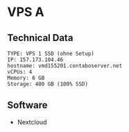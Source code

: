 # VPS A

## Technical Data

```
TYPE: VPS 1 SSD (ohne Setup)
IP: 157.173.104.46
hostname: vmd155201.contaboserver.net
vCPUs: 4
Memory: 6 GB
Storage: 400 GB (100% SSD)
```

## Software

* Nextcloud

